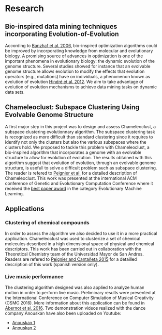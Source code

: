 # Research 
## Bio-inspired data mining techniques incorporating Evolution-of-Evolution 
According to [Banzhaf et al. 2006](https://www.ncbi.nlm.nih.gov/pubmed/16894364), bio-inspired optimization algorithms could be improved by incorporating knowledge from molecular and evolutionary biology. A promising source of advances in optimization is one of the important phenomena in evolutionary biology: the dynamic evolution of the genome structure. Several studies showed for instance that an evolvable genome structure allows evolution to modify the effects that evolution operators (e.g., mutations) have on individuals, a phenomenon known as evolution of evolution [Hindré et al. 2012](https://www.ncbi.nlm.nih.gov/pubmed/22450379). We aim to take advantage of evolution of evolution mechanisms to achieve data mining tasks on dynamic data sets.

## Chameleoclust: Subspace Clustering Using Evolvable Genome Structure
A first major step in this project was to design and assess Chameleoclust, 
a subspace clustering evolutionnary algorithm. The subspace clustering task 
is recognized as more difficult than standard clustering since it requires 
to identify not only the clusters but also the various subspaces where the 
clusters hold. We proposed to tackle this problem with Chameleoclust, 
a bio-inspired algorithm that incorporates a genome with an evolvable structure
 to allow for evolution of evolution. The results obtained with this algorithm 
suggest that evolution of evolution, through an evolvable genome structure, is 
usefull to solve a difficult problem such as subspace clustering. The reader
 is refered to [Peignier et al.](http://dl.acm.org/citation.cfm?id=2754709) for
 a detailed description of Chameleoclust. This work was presented at the international 
ACM conference of Genetic and Evolutionary Computation Conference where it received the 
[best paper award](http://www.sigevo.org/gecco-2015/papers.html) in the category 
Evolutionary Machine Learning. 

## Applications
### Clustering of chemical compounds
In order to assess the algorithm we also decided to use it in a more practical application.
Chameleoclust was used to clusterize a set of chemical molecules described in a high 
dimensional space of physical and chemical descriptors. This work has been carried out 
in collaboration with the Theoretical Chemistry team of the Universidad Mayor de San Andres. Readers are refered to 
[Peignier and Cantañeta 2015](http://www.scielo.org.bo/scielo.php?script=sci_arttext&pid=S0250-54602015000500002) for a detailled description of this work (spanish version only).

### Live music performance
The clustering algorithm designed  was also applied to analyze human motion in order to 
perform live music.  Preliminary results were presented at the International Conference 
on Computer Simulation of Musical Creativity (CSMC 2016). More information about this 
application can be found in [Abernot et al. 2016](https://hal.inria.fr/hal-01368034). 
Two demonstration videos realized with the dance company Anouskan have also been uploaded on
Youtube:

+ [Anouskan 1](https://www.youtube.com/watch?v=p_eJFiQfW1E)
+ [Anouskan 2](https://www.youtube.com/watch?v=E85B1jJOiBQ)
